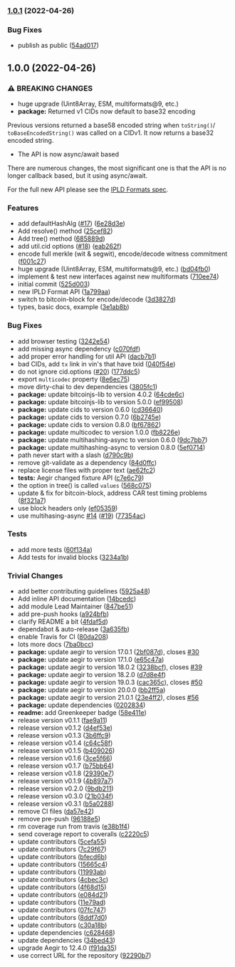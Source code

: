 ### [1.0.1](https://github.com/ipld/js-bitcoin/compare/v1.0.0...v1.0.1) (2022-04-26)


### Bug Fixes

* publish as public ([54ad017](https://github.com/ipld/js-bitcoin/commit/54ad01787aef3078e67bf45cf8453669c408c5bd))

## 1.0.0 (2022-04-26)


### ⚠ BREAKING CHANGES

* huge upgrade (Uint8Array, ESM, multiformats@9, etc.)
* **package:** Returned v1 CIDs now default to base32 encoding

Previous versions returned a base58 encoded string when `toString()`/
`toBaseEncodedString()` was called on a CIDv1. It now returns a base32
encoded string.
* The API is now async/await based

There are numerous changes, the most significant one is that the API
is no longer callback based, but it using async/await.

For the full new API please see the [IPLD Formats spec].

[IPLD Formats spec]: https://github.com/ipld/interface-ipld-format

### Features

* add defaultHashAlg ([#17](https://github.com/ipld/js-bitcoin/issues/17)) ([6e28d3e](https://github.com/ipld/js-bitcoin/commit/6e28d3e6f52d2d436cee81fbdfc8f1f58a2e1b12))
* Add resolve() method ([25cef82](https://github.com/ipld/js-bitcoin/commit/25cef8217c1e95949e037f807dc8b2c80037d796))
* Add tree() method ([685889d](https://github.com/ipld/js-bitcoin/commit/685889d195e4362eea6d226ea155255d3d77f39c))
* add util.cid options ([#18](https://github.com/ipld/js-bitcoin/issues/18)) ([eab262f](https://github.com/ipld/js-bitcoin/commit/eab262fc101cab90f90c32af959ff2d0fde3687f))
* encode full merkle (wit & segwit), encode/decode witness commitment ([f001c27](https://github.com/ipld/js-bitcoin/commit/f001c276c0a55c9304b993eb778c41beb6cfbcb0))
* huge upgrade (Uint8Array, ESM, multiformats@9, etc.) ([bd04fb0](https://github.com/ipld/js-bitcoin/commit/bd04fb0717d74a1c11ccb8afc4b5b8e0ebf549f7))
* implement & test new interfaces against new multiformats ([710ee74](https://github.com/ipld/js-bitcoin/commit/710ee7434f0fa06f56976263b916f871ef2481de))
* initial commit ([525d003](https://github.com/ipld/js-bitcoin/commit/525d0036bbae01838a8e58b670ee35e1e74da4fb))
* new IPLD Format API ([1a799aa](https://github.com/ipld/js-bitcoin/commit/1a799aa322320f55e1f5086af400e278ee579d71))
* switch to bitcoin-block for encode/decode ([3d3827d](https://github.com/ipld/js-bitcoin/commit/3d3827dbfa0dc5b64a92d53e779b78275c611436))
* types, basic docs, example ([3e1ab8b](https://github.com/ipld/js-bitcoin/commit/3e1ab8b33605006f5da5b2db7d9e5734e4c80b8b))


### Bug Fixes

* add browser testing ([3242e54](https://github.com/ipld/js-bitcoin/commit/3242e54c0b90c49e9d93a597819b4f7e655ed086))
* add missing async dependency ([c070fdf](https://github.com/ipld/js-bitcoin/commit/c070fdf9729afecf66e6f864a598804020e8fca5))
* add proper error handling for util API ([dacb7b1](https://github.com/ipld/js-bitcoin/commit/dacb7b1eef24f7a90e25dbc715dfc082261bcb8c))
* bad CIDs, add `tx` link in vin's that have txid ([040f54e](https://github.com/ipld/js-bitcoin/commit/040f54eb2a6e2d76532e77648fab8071fbc486f0))
* do not ignore cid.options ([#20](https://github.com/ipld/js-bitcoin/issues/20)) ([177ddc5](https://github.com/ipld/js-bitcoin/commit/177ddc5a41504d2902db242381b1223f08449809))
* export `multicodec` property ([8e6ec75](https://github.com/ipld/js-bitcoin/commit/8e6ec75e7ae85eaaddb9858cc7338291ac33520e))
* move dirty-chai to dev dependencies ([3805fc1](https://github.com/ipld/js-bitcoin/commit/3805fc15a3786432133fc5d79d4362c583c705f6))
* **package:** update bitcoinjs-lib to version 4.0.2 ([64cde6c](https://github.com/ipld/js-bitcoin/commit/64cde6cf1e4125eb5bc4e3bdd89a47c5bfc6ee5d))
* **package:** update bitcoinjs-lib to version 5.0.0 ([ef99508](https://github.com/ipld/js-bitcoin/commit/ef99508c7188e5a9c14df1ad3dfda35470568e08))
* **package:** update cids to version 0.6.0 ([cd36640](https://github.com/ipld/js-bitcoin/commit/cd36640b6d263d11f6e3e8ef5cd5ab72c0aef2cc))
* **package:** update cids to version 0.7.0 ([6b2745e](https://github.com/ipld/js-bitcoin/commit/6b2745e01f9350060539f0e7f2c80279a04bef2e))
* **package:** update cids to version 0.8.0 ([bf67862](https://github.com/ipld/js-bitcoin/commit/bf6786242335352663ab47b7efb783ce0d57c108))
* **package:** update multicodec to version 1.0.0 ([fb8226e](https://github.com/ipld/js-bitcoin/commit/fb8226ee00cd3f3bee18b113f2379611bf696f26))
* **package:** update multihashing-async to version 0.6.0 ([9dc7bb7](https://github.com/ipld/js-bitcoin/commit/9dc7bb700c5ef8baad702709478a5ba6001c43e4))
* **package:** update multihashing-async to version 0.8.0 ([5ef0714](https://github.com/ipld/js-bitcoin/commit/5ef07140813d781893db269c0cbfa69a721caaf3))
* path never start with a slash ([d790c9b](https://github.com/ipld/js-bitcoin/commit/d790c9b5b1de329e1eb9d0097c54240abbb3be97))
* remove git-validate as a dependency ([84d0ffc](https://github.com/ipld/js-bitcoin/commit/84d0ffce1a78566951375b3900c54aae8b7e9bcd))
* replace license files with proper text ([ae62fc2](https://github.com/ipld/js-bitcoin/commit/ae62fc20babf647c48926f2e8e3b583229fca688))
* **tests:** Aegir changed fixture API ([c7e6c79](https://github.com/ipld/js-bitcoin/commit/c7e6c79027d653dd3cd15f1102e1bd3f25efde36))
* the option in tree() is called `values` ([568c075](https://github.com/ipld/js-bitcoin/commit/568c075cbced1e398e84f4e4fe27dfa04a83e603))
* update & fix for bitcoin-block, address CAR test timing problems ([8f321a7](https://github.com/ipld/js-bitcoin/commit/8f321a7c6b30e97c542d5a35bc86772bf30a5c7f))
* use block headers only ([ef05359](https://github.com/ipld/js-bitcoin/commit/ef0535960f0bc641aeff900ff77e2338b751880a))
* use multihasing-async [#14](https://github.com/ipld/js-bitcoin/issues/14) ([#19](https://github.com/ipld/js-bitcoin/issues/19)) ([77354ac](https://github.com/ipld/js-bitcoin/commit/77354ac7a3464d98db89bf0bc575b85265a36c32))


### Tests

* add more tests ([60f134a](https://github.com/ipld/js-bitcoin/commit/60f134af27e4c371519611c943855c1d89b9e6f2))
* Add tests for invalid blocks ([3234a1b](https://github.com/ipld/js-bitcoin/commit/3234a1b98c661a6a078f28e59da77b283a1e40c7))


### Trivial Changes

* add better contributing guidelines ([5925a48](https://github.com/ipld/js-bitcoin/commit/5925a48f1fb3e13eeeb1641598fc161c9fffe25a))
* Add inline API documentation ([14bcedc](https://github.com/ipld/js-bitcoin/commit/14bcedca0b6340f44aa8514c8b5395d2a8ca21f7))
* add module Lead Maintainer ([847be51](https://github.com/ipld/js-bitcoin/commit/847be51f26d9c8f773ed94b4c4ae39159e0f456a))
* add pre-push hooks ([a924bfb](https://github.com/ipld/js-bitcoin/commit/a924bfb10ca36807ace5a8d2ae707f08073cea73))
* clarify README a bit ([4fdaf5d](https://github.com/ipld/js-bitcoin/commit/4fdaf5dbbda2f45b388fd4dc315990b7efa83f76))
* dependabot & auto-release ([3a635fb](https://github.com/ipld/js-bitcoin/commit/3a635fb59087cb26edd2dd8dfecd0bf1bec9a7f6))
* enable Travis for CI ([80da208](https://github.com/ipld/js-bitcoin/commit/80da2086114f89ddc5f6049631efa45c7dd97c1a))
* lots more docs ([7ba0bcc](https://github.com/ipld/js-bitcoin/commit/7ba0bcccae9e3ccac2938c16bac3c01eb34fb7fb))
* **package:** update aegir to version 17.0.1 ([2bf087d](https://github.com/ipld/js-bitcoin/commit/2bf087dae70572b65c99c36dfb920937b199ceda)), closes [#30](https://github.com/ipld/js-bitcoin/issues/30)
* **package:** update aegir to version 17.1.0 ([e65c47a](https://github.com/ipld/js-bitcoin/commit/e65c47a45a9ea35d624ddf74794d3175f67f936a))
* **package:** update aegir to version 18.0.2 ([3238bcf](https://github.com/ipld/js-bitcoin/commit/3238bcf7b2f9ed1e22df1132011dcd419f5b8002)), closes [#39](https://github.com/ipld/js-bitcoin/issues/39)
* **package:** update aegir to version 18.2.0 ([d7d8e4f](https://github.com/ipld/js-bitcoin/commit/d7d8e4f10f758c4b5ccdf7958775d6742947f8bf))
* **package:** update aegir to version 19.0.3 ([cac365c](https://github.com/ipld/js-bitcoin/commit/cac365c4c4d3ee473db5e2a82ecea54cb5ec6ff7)), closes [#50](https://github.com/ipld/js-bitcoin/issues/50)
* **package:** update aegir to version 20.0.0 ([bb2ff5a](https://github.com/ipld/js-bitcoin/commit/bb2ff5a54bfb3f3158aa893933435b6178d81aa4))
* **package:** update aegir to version 21.0.1 ([23e4ff2](https://github.com/ipld/js-bitcoin/commit/23e4ff2f507fa896709bba18015cf92fc35146ad)), closes [#56](https://github.com/ipld/js-bitcoin/issues/56)
* **package:** update dependencies ([0202834](https://github.com/ipld/js-bitcoin/commit/02028346a947b125b59329884b94cf85f1f788de))
* **readme:** add Greenkeeper badge ([58e411e](https://github.com/ipld/js-bitcoin/commit/58e411e87e9925215ca4b269a2e2493e09617d45))
* release version v0.1.1 ([fae9a11](https://github.com/ipld/js-bitcoin/commit/fae9a111c908cf393ef766de0230bf5c2a8f756e))
* release version v0.1.2 ([d4ef53e](https://github.com/ipld/js-bitcoin/commit/d4ef53e9c7506428af7cfa6dee9ec582135d12ba))
* release version v0.1.3 ([3b6ffc9](https://github.com/ipld/js-bitcoin/commit/3b6ffc9d119dffca59f5f2d96753d3747ddc8621))
* release version v0.1.4 ([c64c58f](https://github.com/ipld/js-bitcoin/commit/c64c58f3aab52a298c0403086841ca23768886d5))
* release version v0.1.5 ([b409026](https://github.com/ipld/js-bitcoin/commit/b409026ef9ea3cbeaef7beb69bb8947066360df7))
* release version v0.1.6 ([3ce5f66](https://github.com/ipld/js-bitcoin/commit/3ce5f6626f95c58b1a5b75cbd3a9de4460f2e6bc))
* release version v0.1.7 ([b75bb64](https://github.com/ipld/js-bitcoin/commit/b75bb649a930d2149bb722b46a6eb6bf0fbdd4f8))
* release version v0.1.8 ([29390e7](https://github.com/ipld/js-bitcoin/commit/29390e778c49df4bc8bbd73164473ab2c928c2ff))
* release version v0.1.9 ([4b897a7](https://github.com/ipld/js-bitcoin/commit/4b897a77f5b5842c2e488367a649ad075f8f5847))
* release version v0.2.0 ([9bdb211](https://github.com/ipld/js-bitcoin/commit/9bdb211f0becf83e544f913049fef4a7276189d7))
* release version v0.3.0 ([21b034f](https://github.com/ipld/js-bitcoin/commit/21b034f326f6afdff3e46952f673cdd696e434a7))
* release version v0.3.1 ([b5a0288](https://github.com/ipld/js-bitcoin/commit/b5a02884849296b7847025d7c08212f1772ce802))
* remove CI files ([da57e42](https://github.com/ipld/js-bitcoin/commit/da57e420dc9dad6712e3e673a244936b72c61142))
* remove pre-push ([96188e5](https://github.com/ipld/js-bitcoin/commit/96188e5139adf3063652ef3053dd36a242f35f3d))
* rm coverage run from travis ([e38b1f4](https://github.com/ipld/js-bitcoin/commit/e38b1f43fe774e448eb871508fdaccb5a28bf676))
* send coverage report to coveralls ([c2220c5](https://github.com/ipld/js-bitcoin/commit/c2220c5faa48369d1ca508265bd4eb34f5719dcc))
* update contributors ([5cefa55](https://github.com/ipld/js-bitcoin/commit/5cefa5521dbb5f5e3f7ea7a92ef885bcfeed59ea))
* update contributors ([7c29f67](https://github.com/ipld/js-bitcoin/commit/7c29f672a90f930823ee9e36e6161a667ab5847e))
* update contributors ([bfecd6b](https://github.com/ipld/js-bitcoin/commit/bfecd6b29a34df43e5a31e472ef9c1e5ebbcdc1a))
* update contributors ([15665c4](https://github.com/ipld/js-bitcoin/commit/15665c4d0d2f7dac3d5b1ee2c631e3fcacf6f146))
* update contributors ([11993ab](https://github.com/ipld/js-bitcoin/commit/11993ab0674fe17e142400bea52c283aacb5c3df))
* update contributors ([4cbec3c](https://github.com/ipld/js-bitcoin/commit/4cbec3c7ac3826a6124f242cc4bf2557fc140de2))
* update contributors ([4f68d15](https://github.com/ipld/js-bitcoin/commit/4f68d15955d135a06dcdad7dc7c571a3cd6bd937))
* update contributors ([e084d21](https://github.com/ipld/js-bitcoin/commit/e084d213439d002da2d34545d641423c722f9bcc))
* update contributors ([11e79ad](https://github.com/ipld/js-bitcoin/commit/11e79ad42539947f57aa644d413b5974c2d5c55d))
* update contributors ([07fc747](https://github.com/ipld/js-bitcoin/commit/07fc747e404a16976bf8549cbd88c93c65da2be9))
* update contributors ([8ddf7d0](https://github.com/ipld/js-bitcoin/commit/8ddf7d04250c49422e00da4cbe4d59730563736e))
* update contributors ([c30a18b](https://github.com/ipld/js-bitcoin/commit/c30a18ba34aa0f3f38a2599a4fa26d0373a8f673))
* update dependencies ([c628468](https://github.com/ipld/js-bitcoin/commit/c6284684a33941a29e0524ae080519318182b309))
* update dependencies ([34bed43](https://github.com/ipld/js-bitcoin/commit/34bed43a3521bb33ad1d8c5ebd0ad94931e1b8bf))
* upgrade Aegir to 12.4.0 ([f91da35](https://github.com/ipld/js-bitcoin/commit/f91da35acc0c57fd0223ea773332c40b30a17c93))
* use correct URL for the repository ([92290b7](https://github.com/ipld/js-bitcoin/commit/92290b79c8d1d08b685ac9deda068ed993c319bc))
